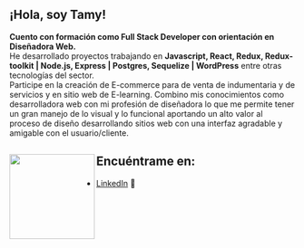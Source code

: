 <h2>¡Hola, soy Tamy!</h2>

<p><b>Cuento con formación como Full Stack Developer con orientación en Diseñadora Web. </b><br>
He desarrollado proyectos trabajando en <b>Javascript, React, Redux, Redux-toolkit | Node.js, Express | Postgres, Sequelize | WordPress</b> entre otras tecnologías del sector. <br>
Participe en la creación de E-commerce para de venta de indumentaria y de servicios y en sitio web de E-learning. 
Combino mis conocimientos como desarrolladora web con mi profesión de diseñadora lo que me permite tener un gran manejo de lo visual y lo funcional aportando un alto valor al proceso de diseño desarrollando sitios web con una interfaz agradable y amigable con el usuario/cliente.</p>


## Encuéntrame en: <a href="https://github.com/tamarab9"><img align="left" width="150" height="150" src="https://raw.githubusercontent.com/tamarab9/tamarab9/main/clipart382410.png"></a>
- <a href="https://www.linkedin.com/in/tamara-berim">LinkedIn</a> 💼

